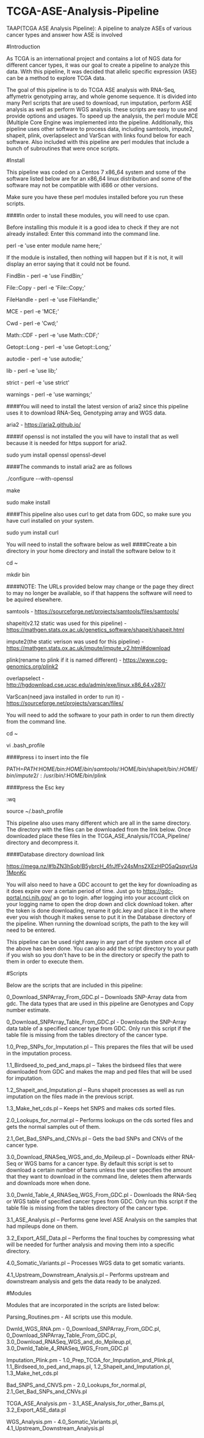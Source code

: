 # TCGA-ASE-Analysis-Pipeline
TAAP(TCGA ASE Analysis Pipeline): A pipeline to analyze ASEs of various cancer types and answer how ASE is involved

#Introduction

As TCGA is an international project and contains a lot of NGS data for different cancer types, it was our goal to create a pipeline to analyze this data. With this pipeline, It was decided that allelic specific expression (ASE) can be a method to explore TCGA data.

The goal of this pipeline is to do TCGA ASE analysis with RNA-Seq, affymetrix genotyping array, and whole genome sequence. It is divided into many Perl scripts that are used to download, run imputation, perform ASE analysis as well as perform WGS analysis. these scripts are easy to use and provide options and usages. To speed up the analysis, the perl module MCE (Multiple Core Engine was implemented into the pipeline. Additionally, this pipeline uses other software to process data, including samtools, impute2, shapeit, plink, overlapselect and VarScan with links found below for each software. Also included with this pipeline are perl modules that include a bunch of subroutines that were once scripts.

#Install

This pipeline was coded on a Centos 7 x86_64 system and some of the software listed below are for an x86_64 linux distribution and some of the software may not be compatible with i686 or other versions.

Make sure you have these perl modules installed before you run these scripts.

####In order to install these modules, you will need to use cpan.

Before installing this module it is a good idea to check if they are not already installed:
Enter this command into the command line.

perl -e 'use enter module name here;'

If the module is installed, then nothing will happen but if it is not, it will display an error saying that it could not be found.

FindBin - perl -e 'use FindBin;'

File::Copy - perl -e 'File::Copy;'

FileHandle - perl -e 'use FileHandle;'

MCE - perl -e 'MCE;'

Cwd - perl -e 'Cwd;'

Math::CDF - perl -e 'use Math::CDF;'

Getopt::Long - perl -e 'use Getopt::Long;'

autodie - perl -e 'use autodie;'

lib -  perl -e 'use lib;'

strict -  perl -e 'use strict'

warnings -  perl -e 'use warnings;'

####You will need to install the latest version of aria2 since this pipeline uses it to download RNA-Seq, Genotyping array and WGS data.

aria2 - https://aria2.github.io/

####if openssl is not installed the you will have to install that as well because it is needed for https support for aria2.

sudo yum install openssl openssl-devel

####The commands to install aria2 are as follows

./configure --with-openssl

make

sudo make install

####This pipeline also uses curl to get data from GDC, so make sure you have curl installed on your system.

sudo yum install curl

You will need to install the software below as well
####Create a bin directory in your home directory and install the software below to it

cd ~

mkdir bin

####NOTE: The URLs provided below may change or the page they direct to may no longer be available, so if that happens the software will need to be aquired elsewhere.

samtools - https://sourceforge.net/projects/samtools/files/samtools/

shapeit(v2.12 static was used for this pipeline) - https://mathgen.stats.ox.ac.uk/genetics_software/shapeit/shapeit.html

impute2(the static verison was used for this pipeline) - https://mathgen.stats.ox.ac.uk/impute/impute_v2.html#download

plink(rename to plink if it is named different) - https://www.cog-genomics.org/plink2

overlapselect - http://hgdownload.cse.ucsc.edu/admin/exe/linux.x86_64.v287/

VarScan(need java installed in order to run it) - https://sourceforge.net/projects/varscan/files/

You will need to add the software to your path in order to run them directly from the command line.

cd ~ 

vi .bash_profile

####press i to insert into the file

PATH=$PATH:$HOME/bin:$HOME/bin/samtools/:$HOME/bin/shapeit/bin/:$HOME/bin/impute2/:/usr/bin/:$HOME/bin/plink

####press the Esc key

:wq

source ~/.bash_profile

This pipeline also uses many different which are all in the same directory.
The directory with the files can be downloaded from the link below.
Once downloaded place these files in the TCGA_ASE_Analysis/TCGA_Pipeline/ directory and decompress it. 

####Database directory download link

https://mega.nz/#!bZN3hSob!B5ybrcH_4frJfFv24sMns2XEzHPO5aQsqyrUq1MpnKc

You will also need to have a GDC account to get the key for downloading as it does expire over a certain period of time. Just go to https://gdc-portal.nci.nih.gov/ an go to login. after logging into your account click on your logging name to open the drop down and click download token. after the token is done downloading, rename it gdc.key and place it in the where ever you wish though it makes sense to put it in the Database directory of the pipeline. When running the download scripts, the path to the key will need to be entered.

This pipeline can be used right away in any part of the system once all of the above has been done. You can also add the script directory to your path if you wish so you don't have to be in the directory or specify the path to them in order to execute them.

#Scripts

Below are the scripts that are included in this pipeline:

0_Download_SNPArray_From_GDC.pl – Downloads SNP-Array data from gdc. The data types that are used in this pipeline are Genotypes and Copy number estimate.

0_Download_SNPArray_Table_From_GDC.pl - Downloads the SNP-Array data table of a specified cancer type from GDC. Only run this script if the table file is missing from the tables directory of the cancer type.

1.0_Prep_SNPs_for_Imputation.pl – This prepares the files that will be used in the imputation process.

1.1_Birdseed_to_ped_and_maps.pl – Takes the birdseed files that were downloaded from GDC and makes the map and ped files that will be used for imputation.

1.2_Shapeit_and_Imputation.pl – Runs shapeit processes as well as run imputation on the files made in the previous script.

1.3_Make_het_cds.pl – Keeps het SNPS and makes cds sorted files.

2.0_Lookups_for_normal.pl – Performs lookups on the cds sorted files and gets the normal samples out of them.

2.1_Get_Bad_SNPs_and_CNVs.pl – Gets the bad SNPs and CNVs of the cancer type.

3.0_Download_RNASeq_WGS_and_do_Mpileup.pl – Downloads either RNA-Seq or WGS bams for a cancer type. By default this script is set to download a certain number of bams unless the user specifies the amount that they want to download in the command line, deletes them afterwards and downloads more when done.

3.0_Dwnld_Table_4_RNASeq_WGS_From_GDC.pl - Downloads the RNA-Seq or WGS table of specified cancer types from GDC. Only run this script if the table file is missing from the tables directory of the cancer type.

3.1_ASE_Analysis.pl – Performs gene level ASE Analysis on the samples that had mpileups done on them.

3.2_Export_ASE_Data.pl – Performs the final touches by compressing what will be needed for further analysis and moving them into a specific directory.

4.0_Somatic_Variants.pl – Processes WGS data to get somatic variants.

4.1_Upstream_Downstream_Analysis.pl – Performs upstream and downstream analysis and gets the data ready to be analyzed.

#Modules

Modules that are incorporated in the scripts are listed below:

Parsing_Routines.pm - All scripts use this module.

Dwnld_WGS_RNA.pm - 0_Download_SNPArray_From_GDC.pl, 0_Download_SNPArray_Table_From_GDC.pl, 3.0_Download_RNASeq_WGS_and_do_Mpileup.pl, 3.0_Dwnld_Table_4_RNASeq_WGS_From_GDC.pl

Imputation_Plink.pm - 1.0_Prep_TCGA_for_Imputation_and_Plink.pl, 1.1_Birdseed_to_ped_and_maps.pl, 1.2_Shapeit_and_Imputation.pl, 1.3_Make_het_cds.pl

Bad_SNPS_and_CNVS.pm - 2.0_Lookups_for_normal.pl, 2.1_Get_Bad_SNPs_and_CNVs.pl

TCGA_ASE_Analysis.pm - 3.1_ASE_Analysis_for_other_Bams.pl, 3.2_Export_ASE_data.pl

WGS_Analysis.pm - 4.0_Somatic_Variants.pl, 4.1_Upstream_Downstream_Analysis.pl
